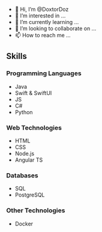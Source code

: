 - 👋 Hi, I’m @DoxtorDoz
- 👀 I’m interested in ...
- 🌱 I’m currently learning ...
- 💞️ I’m looking to collaborate on ...
- 📫 How to reach me ...

## Skills

### Programming Languages

- Java
- Swift & SwiftUI
- JS
- C#
- Python

### Web Technologies

- HTML
- CSS
- Node.js
- Angular TS

### Databases

- SQL
- PostgreSQL

### Other Technologies

- Docker

<!---
DoxtorDoz/DoxtorDoz is a ✨ special ✨ repository because its `README.md` (this file) appears on your GitHub profile.
You can click the Preview link to take a look at your changes.
--->
